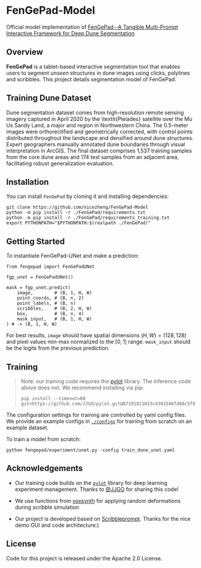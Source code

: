 # FenGePad-Model

Official model implementation of [FenGePad--A Tangible Multi-Prompt Interactive Framework for Deep Dune Segmentation]()

## Overview

**FenGePad** is a tablet-based interactive segmentation tool that enables users to segment *unseen* structures in dune images using clicks, polylines and scribbles. This project details segmentation model of FenGePad.

## Training Dune Dataset
Dune segmentation dataset comes from high-resolution remote sensing imagery captured in April 2020 by the \textit{Pleiades} satellite over the Mu Us Sandy Land, a major arid region in Northwestern China. The 0.5-meter images were orthorectified and geometrically corrected, with control points distributed throughout the landscape and densified around dune structures. Expert geographers manually annotated dune boundaries through visual interpretation in ArcGIS. The final dataset comprises 1,537 training samples from the core dune areas and 174 test samples from an adjacent area, facilitating robust generalization evaluation.

## Installation

You can install `FenGePad` by cloning it and installing dependencies:
```
git clone https://github.com/nicezheng/FenGePad-Model
python -m pip install -r ./FenGePad/requirements.txt
python -m pip install -r ./FenGePad/requirements_training.txt
export PYTHONPATH="$PYTHONPATH:$(realpath ./FenGePad)"
```

## Getting Started
To instantiate FenGePad-UNet and make a prediction:
```
from fengepad import FenGePadUNet

fgp_unet = FenGePadUNet()

mask = fgp_unet.predict(
    image,        # (B, 1, H, W) 
    point_coords, # (B, n, 2)
    point_labels, # (B, n)
    scribbles,    # (B, 2, H, W)
    box,          # (B, n, 4)
    mask_input,   # (B, 1, H, W)
) # -> (B, 1, H, W) 
```

For best results, `image` should have spatial dimensions $(H,W) = (128,128)$ and pixel values min-max normalized to the $[0,1]$ range. `mask_input` should be the logits from the previous prediction.

## Training

>Note: our training code requires the [pylot](https://github.com/JJGO/pylot) library. The inference code above does not.  We recommend installing via pip:
>```
>pip install --timeout=60 git+https://github.com/JJGO/pylot.git@87191921033c4391546fd88c5f963ccab7597995
>```

The configuration settings for training are controlled by yaml config files. We provide an example configs in [`./configs`](https://github.com/nicezheng/FenGePad-Model/configs) for training from scratch on an example dataset.

To train a model from scratch:
```
python fengepad/experiment/unet.py -config train_dune_unet.yaml 
```


## Acknowledgements

* Our training code builds on the [`pylot`](https://github.com/JJGO/pylot) library for deep learning experiment management. Thanks to [@JJGO](https://github.com/JJGO) for sharing this code! 

* We use functions from [voxsynth](https://github.com/dalcalab/voxynth) for applying random deformations during scribble simulation 

* Our project is developed based on [Scribbleprompt](https://github.com/halleewong/ScribblePrompt/). Thanks for the nice demo GUI and code architecture:)


## License

Code for this project is released under the Apache 2.0 License.




